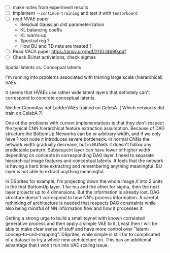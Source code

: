 - [ ] make notes from experiment results
- [ ] Implement `--continue-training` and test it with `tensorboard`
- [ ] read NVAE paper
	- Residual Gaussian dist parameterization
	- KL balancing coeffs
	- KL warm-up
	- Spectral reg ?
	- How BU and TD nets are treated ?
- [ ] Read VACA paper https://arxiv.org/pdf/2110.14690.pdf
- [ ] Check BUnet activations, check sigmas

Spatial latents vs. Concepual latents

I'm running into problems associated with training large scale (hierarchical) VAEs. 

It seems that HVAEs use rather wide latent layers that definitely can't correspond to concrete conceptual latents. 

Niether CommAss not LadderVAEs trained on CelebA. ( Which networks did train on CelebA ?)

One of the problems with current implementations is that they don't respect the typical CNN hierarchical feature extraction assumption. Because of DAG structure the BottomUp Networks can be or arbitrary width, and if we only have 1 root node it introduces severe bottleneck. In normal CNNs the network width gradually decrease, but in BUNets it doesn't follow any predictable pattern. Subsequent layer can have lower of higher width depending on concepts in corresponding DAG layer. I need to separate hierarchical image features and conceptual latents. It feels that the network is having a hard time extracting and remembering anything meaningful. BU layer is not able to extract anything meaningful.

In DSprites for example, I'm projecting down the whole image $X$ into 2 units in the first BottomUp layer. 1 for mu and the other for sigma, then the next layer projects up to 4 dimensions. But the information is already lost. DAG structure doesn't correspond to how NN's process information. A careful rethinking of architecture is needed that respects DAG constraints while also being mindful of NN information flow and how it processes it.

Getting a strong urge to build a small toynet with known correlated generative process and then apply a simple VAE to it. Least then I will be able to make clear sense of stuff and have more control over "latent-concep-to-unit-mapping". DSprites, while simple is still far to complicated of a dataset to try a whole new architecture on. This has an additional advantage that I won't run into VAE scaling issue.






